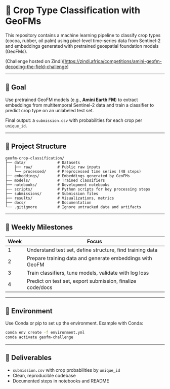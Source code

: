 # 🌾 Crop Type Classification with GeoFMs

This repository contains a machine learning pipeline to classify crop types (cocoa, rubber, oil palm) using pixel-level time-series data from Sentinel-2 and embeddings generated with pretrained geospatial foundation models (GeoFMs).

(Challenge hosted on Zindi)[https://zindi.africa/competitions/amini-geofm-decoding-the-field-challenge]

---

## 🚀 Goal

Use pretrained GeoFM models (e.g., **Amini Earth FM**) to extract embeddings from multitemporal Sentinel-2 data and train a classifier to predict crop type on an unlabeled test set.

Final output: a `submission.csv` with probabilities for each crop per `unique_id`.

---

## 📁 Project Structure

```
geofm-crop-classification/
├── data/              # Datasets
│   ├── raw/           # Public raw inputs
│   └── processed/     # Preprocessed time series (48 steps)
├── embeddings/        # Embeddings generated by GeoFMs
├── models/            # Trained classifiers
├── notebooks/         # Development notebooks
├── scripts/           # Python scripts for key processing steps
├── submissions/       # Submission files
├── results/           # Visualizations, metrics
├── docs/              # Documentation
└── .gitignore         # Ignore untracked data and artifacts
```

---

## 📅 Weekly Milestones

| Week | Focus                                |
|------|---------------------------------------|
| 1    | Understand test set, define structure, find training data |
| 2    | Prepare training data and generate embeddings with GeoFM |
| 3    | Train classifiers, tune models, validate with log loss    |
| 4    | Predict on test set, export submission, finalize code/docs|

---

## 🧪 Environment

Use Conda or pip to set up the environment. Example with Conda:

```bash
conda env create -f environment.yml
conda activate geofm-challenge
```

---

## 📝 Deliverables

- `submission.csv` with crop probabilities by `unique_id`
- Clean, reproducible codebase
- Documented steps in notebooks and README

